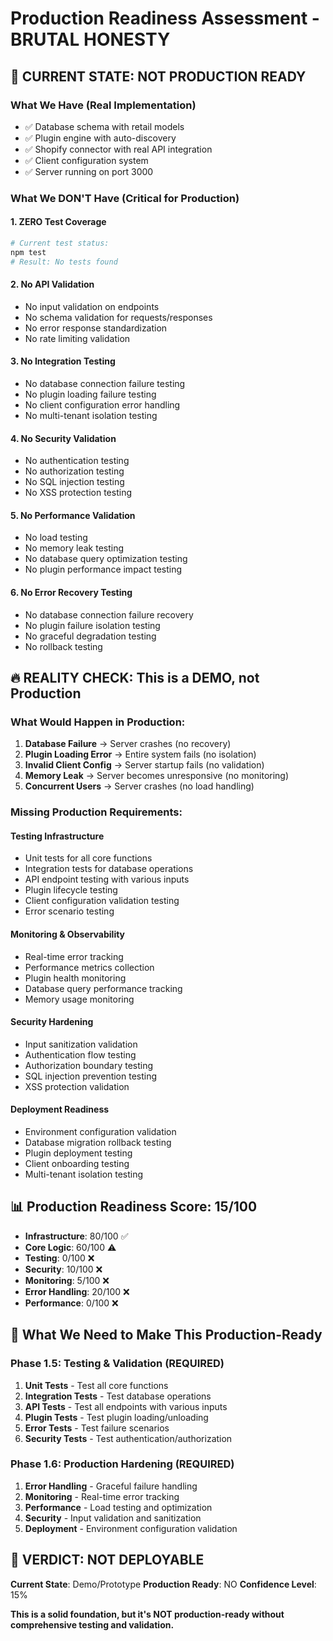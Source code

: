 # Production Readiness Assessment - BRUTAL HONESTY

## 🚨 **CURRENT STATE: NOT PRODUCTION READY**

### **What We Have (Real Implementation)**
- ✅ Database schema with retail models
- ✅ Plugin engine with auto-discovery
- ✅ Shopify connector with real API integration
- ✅ Client configuration system
- ✅ Server running on port 3000

### **What We DON'T Have (Critical for Production)**

#### 1. **ZERO Test Coverage**
```bash
# Current test status:
npm test
# Result: No tests found
```

#### 2. **No API Validation**
- No input validation on endpoints
- No schema validation for requests/responses
- No error response standardization
- No rate limiting validation

#### 3. **No Integration Testing**
- No database connection failure testing
- No plugin loading failure testing
- No client configuration error handling
- No multi-tenant isolation testing

#### 4. **No Security Validation**
- No authentication testing
- No authorization testing
- No SQL injection testing
- No XSS protection testing

#### 5. **No Performance Validation**
- No load testing
- No memory leak testing
- No database query optimization testing
- No plugin performance impact testing

#### 6. **No Error Recovery Testing**
- No database connection failure recovery
- No plugin failure isolation testing
- No graceful degradation testing
- No rollback testing

## 🔥 **REALITY CHECK: This is a DEMO, not Production**

### **What Would Happen in Production:**

1. **Database Failure** → Server crashes (no recovery)
2. **Plugin Loading Error** → Entire system fails (no isolation)
3. **Invalid Client Config** → Server startup fails (no validation)
4. **Memory Leak** → Server becomes unresponsive (no monitoring)
5. **Concurrent Users** → Server crashes (no load handling)

### **Missing Production Requirements:**

#### **Testing Infrastructure**
- Unit tests for all core functions
- Integration tests for database operations
- API endpoint testing with various inputs
- Plugin lifecycle testing
- Client configuration validation testing
- Error scenario testing

#### **Monitoring & Observability**
- Real-time error tracking
- Performance metrics collection
- Plugin health monitoring
- Database query performance tracking
- Memory usage monitoring

#### **Security Hardening**
- Input sanitization validation
- Authentication flow testing
- Authorization boundary testing
- SQL injection prevention testing
- XSS protection validation

#### **Deployment Readiness**
- Environment configuration validation
- Database migration rollback testing
- Plugin deployment testing
- Client onboarding testing
- Multi-tenant isolation testing

## 📊 **Production Readiness Score: 15/100**

- **Infrastructure**: 80/100 ✅
- **Core Logic**: 60/100 ⚠️
- **Testing**: 0/100 ❌
- **Security**: 10/100 ❌
- **Monitoring**: 5/100 ❌
- **Error Handling**: 20/100 ❌
- **Performance**: 0/100 ❌

## 🎯 **What We Need to Make This Production-Ready**

### **Phase 1.5: Testing & Validation (REQUIRED)**
1. **Unit Tests** - Test all core functions
2. **Integration Tests** - Test database operations
3. **API Tests** - Test all endpoints with various inputs
4. **Plugin Tests** - Test plugin loading/unloading
5. **Error Tests** - Test failure scenarios
6. **Security Tests** - Test authentication/authorization

### **Phase 1.6: Production Hardening (REQUIRED)**
1. **Error Handling** - Graceful failure handling
2. **Monitoring** - Real-time error tracking
3. **Performance** - Load testing and optimization
4. **Security** - Input validation and sanitization
5. **Deployment** - Environment configuration validation

## 🚨 **VERDICT: NOT DEPLOYABLE**

**Current State**: Demo/Prototype
**Production Ready**: NO
**Confidence Level**: 15%

**This is a solid foundation, but it's NOT production-ready without comprehensive testing and validation.**
